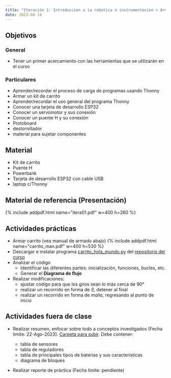 ```yaml
---
title: "Iteración 1: Introduccion a la robotica e instrumentacion + Armado de carrito con ESP32"
date: 2023-08-10
---
```

## Objetivos

### General
  * Tener un primer acercamiento con las herramientas que se utilizarán en el curso
### Particulares
  * Aprender/recordar el proceso de carga de programas usando Thonny
  * Armar un kit de carrito
  * Aprender/recordar el uso general del programa Thonny
  * Conocer una tarjeta de desarrollo ESP32
  * Conocer un servomotor y sus conexión
  * Conocer un puente H y su conexión
  * Protoboard
  * destornillador
  * material para sujetar componentes

## Material 
  * Kit de carrito
  * Puente H
  * Powerbank
  * Tarjeta de desarrollo ESP32 con cable USB
  * laptop c/Thonny

## Material de referencia (Presentación)
{% include addpdf.html name="itera01.pdf" w=400 h=260 %}

## Actividades prácticas
* Armar carrito (vea manual de armado abajo)
{% include addpdf.html name="carrito_man.pdf" w=400 h=530 %}
* Descargar e instalar programa [carrito_hola_mundo.py](https://github.com/ma-robles/robotica_2024-1/tree/main/progs) del [repositorio del curso](https://github.com/ma-robles/robotica_2024-1/)
* Analizar el código
  - Identificar las diferentes partes: inicialización, funciones, bucles, etc.
  - Generar el **Diagrama de flujo**
* Realizar modificaciones:
  - ajustar código para que los giros sean lo más cerca de 90°
  - realizar un recorrido en forma de *S*, detener al final
  - realizar un recorrido en forma de *malla*, regresando al punto de inicio

## Actividades fuera de clase
* Realizar resumen, enfocar sobre todo a conceptos investigados (Fecha limite: 22-Ago-2023). [Carpeta para subir](https://drive.google.com/drive/folders/10DgO2EyY_KpVo28MBtVwoafMr8keWMGh?usp=drive_link). Debe contener:
  - tabla de sensores
  - tabla de reguladores
  - tabla de principales tipos de baterias y sus caracteristicas
  - diagrama de bloques
	
* Realizar reporte de práctica (Fecha limite: pendiente)
